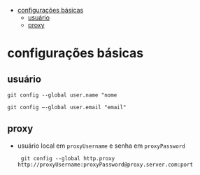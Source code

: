 - [configurações básicas](#configurações-básicas)
  - [usuário](#usuário)
  - [proxy](#proxy)

# configurações básicas
## usuário
    git config --global user.name "nome

    git config –-global user.email "email"

## proxy
 - usuário local em `proxyUsername` e senha em `proxyPassword`

        git config --global http.proxy http://proxyUsername:proxyPassword@proxy.server.com:port